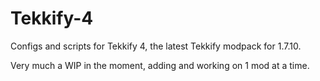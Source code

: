 # Tekkify-4

Configs and scripts for Tekkify 4, the latest Tekkify modpack for 1.7.10.

Very much a WIP in the moment, adding and working on 1 mod at a time.
